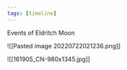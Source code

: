 ```yaml
---
tags: [timeline]
---
```


<span 
	  class='ob-timelines' 
	  data-date='0-0-0-00' 
	  data-title='The Trevails' 
	  data-class='orange' 
	  data-img = 'Pasted image 20220722021236.png' 
	  data-type='range' 
	  data-end='0-0-0-00'> 
	Events of Eldritch Moon
</span>


![[Pasted image 20220722021236.png]]

![[161905_CN-980x1345.jpg]]